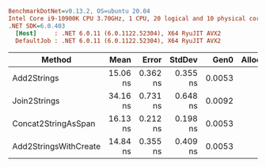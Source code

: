``` ini

BenchmarkDotNet=v0.13.2, OS=ubuntu 20.04
Intel Core i9-10900K CPU 3.70GHz, 1 CPU, 20 logical and 10 physical cores
.NET SDK=6.0.403
  [Host]     : .NET 6.0.11 (6.0.1122.52304), X64 RyuJIT AVX2
  DefaultJob : .NET 6.0.11 (6.0.1122.52304), X64 RyuJIT AVX2


```
|                Method |     Mean |    Error |   StdDev |   Gen0 | Allocated |
|---------------------- |---------:|---------:|---------:|-------:|----------:|
|           Add2Strings | 15.06 ns | 0.362 ns | 0.355 ns | 0.0053 |      56 B |
|          Join2Strings | 34.16 ns | 0.731 ns | 0.648 ns | 0.0092 |      96 B |
|   Concat2StringAsSpan | 16.13 ns | 0.212 ns | 0.198 ns | 0.0053 |      56 B |
| Add2StringsWithCreate | 14.84 ns | 0.355 ns | 0.409 ns | 0.0053 |      56 B |

